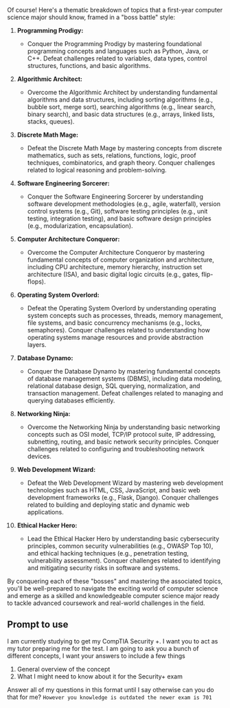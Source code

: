 Of course! Here's a thematic breakdown of topics that a first-year computer science major should know, framed in a "boss battle" style:

1. **Programming Prodigy:**
    
    - Conquer the Programming Prodigy by mastering foundational programming concepts and languages such as Python, Java, or C++. Defeat challenges related to variables, data types, control structures, functions, and basic algorithms.
2. **Algorithmic Architect:**
    
    - Overcome the Algorithmic Architect by understanding fundamental algorithms and data structures, including sorting algorithms (e.g., bubble sort, merge sort), searching algorithms (e.g., linear search, binary search), and basic data structures (e.g., arrays, linked lists, stacks, queues).
3. **Discrete Math Mage:**
    
    - Defeat the Discrete Math Mage by mastering concepts from discrete mathematics, such as sets, relations, functions, logic, proof techniques, combinatorics, and graph theory. Conquer challenges related to logical reasoning and problem-solving.
4. **Software Engineering Sorcerer:**
    
    - Conquer the Software Engineering Sorcerer by understanding software development methodologies (e.g., agile, waterfall), version control systems (e.g., Git), software testing principles (e.g., unit testing, integration testing), and basic software design principles (e.g., modularization, encapsulation).
5. **Computer Architecture Conqueror:**
    
    - Overcome the Computer Architecture Conqueror by mastering fundamental concepts of computer organization and architecture, including CPU architecture, memory hierarchy, instruction set architecture (ISA), and basic digital logic circuits (e.g., gates, flip-flops).
6. **Operating System Overlord:**
    
    - Defeat the Operating System Overlord by understanding operating system concepts such as processes, threads, memory management, file systems, and basic concurrency mechanisms (e.g., locks, semaphores). Conquer challenges related to understanding how operating systems manage resources and provide abstraction layers.
7. **Database Dynamo:**
    
    - Conquer the Database Dynamo by mastering fundamental concepts of database management systems (DBMS), including data modeling, relational database design, SQL querying, normalization, and transaction management. Defeat challenges related to managing and querying databases efficiently.
8. **Networking Ninja:**
    
    - Overcome the Networking Ninja by understanding basic networking concepts such as OSI model, TCP/IP protocol suite, IP addressing, subnetting, routing, and basic network security principles. Conquer challenges related to configuring and troubleshooting network devices.
9. **Web Development Wizard:**
    
    - Defeat the Web Development Wizard by mastering web development technologies such as HTML, CSS, JavaScript, and basic web development frameworks (e.g., Flask, Django). Conquer challenges related to building and deploying static and dynamic web applications.
10. **Ethical Hacker Hero:**
    
    - Lead the Ethical Hacker Hero by understanding basic cybersecurity principles, common security vulnerabilities (e.g., OWASP Top 10), and ethical hacking techniques (e.g., penetration testing, vulnerability assessment). Conquer challenges related to identifying and mitigating security risks in software and systems.

By conquering each of these "bosses" and mastering the associated topics, you'll be well-prepared to navigate the exciting world of computer science and emerge as a skilled and knowledgeable computer science major ready to tackle advanced coursework and real-world challenges in the field.


## Prompt to use 

I am currently studying to get my CompTIA Security +. I want you to act as my tutor preparing me for the test. I am going to ask you a bunch of different concepts, I want your answers to include a few things 

1. General overview of the concept 
2. What I might need to know about it for the Security+ exam

Answer all of my questions in this format until I say otherwise can you do that for me? `However you knowledge is outdated the newer exam is 701` 